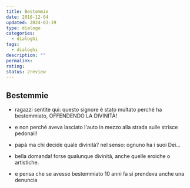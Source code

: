```yaml
---
title: Bestemmie
date: 2018-12-04
updated: 2024-03-19
type: dialogo
categories:
  - dialoghi
tags:
  - dialoghi
description: ""
permalink: 
rating: 
status: 2review
---
```

## Bestemmie

- ragazzi sentite qui: questo signore è stato multato perché ha bestemmiato, OFFENDENDO LA DIVINITÀ!
- e non perché aveva lasciato l'auto in mezzo alla strada sulle strisce pedonali!

- papà ma chi decide quale divinità? nel senso: ognuno ha i suoi Dei...
- bella domanda! forse qualunque divinità, anche quelle eroiche o artistiche.
- e pensa che se avesse bestemmiato 10 anni fa si prendeva anche una denuncia
